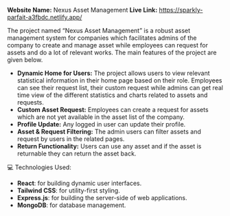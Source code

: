 **Website Name:** Nexus Asset Management
**Live Link:** https://sparkly-parfait-a3fbdc.netlify.app/

The project named “Nexus Asset Management” is a robust asset management system for companies which facilitates admins of the company to create and manage asset while employees can request for assets and do a lot of relevant works. The main features of the project are given below.

- **Dynamic Home for Users:** The project allows users to view relevant statistical information in their home page based on their role. Employees can see their request list, their custom request while admins can get real time view of the different statistics and charts related to assets and requests.
- **Custom Asset Request:** Employees can create a request for assets which are not yet available in the asset list of the company.
- **Profile Update:** Any logged in user can update their profile.
- **Asset & Request Filtering:** The admin users can filter assets and request by users in the related pages. 
- **Return Functionality:** Users can use any asset and if the asset is returnable they can return the asset back.

💻 Technologies Used:
- **React**: for building dynamic user interfaces.
- **Tailwind CSS**: for utility-first styling.
- **Express.js**: for building the server-side of web applications.
- **MongoDB**: for database management.
